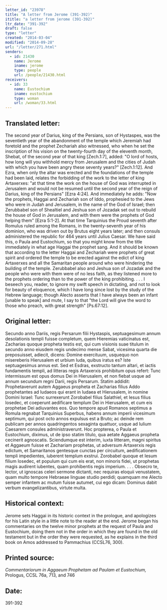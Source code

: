 ```yaml
---
letter_id: "23978"
title: "A letter from Jerome (391-392)"
ititle: "a letter from jerome (391-392)"
ltr_date: "391-392"
draft: false
type: "letter"
created: "2014-03-04"
modified: "2014-09-28"
url: "/letter/271.html"
senders:
  - id: 21430
    name: Jerome
    iname: jerome
    type: people
    url: /people/21430.html
receivers:
  - id: 33
    name: Eustochium
    iname: eustochium
    type: woman
    url: /woman/33.html
---
```

<h2> Translated letter:</h2>The second year of Darius, king of the Persians, son of Hystaspes, was the seventieth year of the abandonment of the temple which Jeremiah had foretold and the prophet Zechariah also witnessed, who when he set the inscription of his vision on the twenty-fourth day of the eleventh month, Shebat, of the second year of that king [Zech.1:7], added:  "O lord of hosts, how long will you withhold mercy from Jerusalem and the cities of Judah with which you have been angry these seventy years?" [Zech.1:12].  And Ezra, when only the altar was erected and the foundations of the temple had been laid, relates the forbidding of the work to the letter of king Artaxerxes:  "at that time the work on the house of God was interrupted in Jerusalem and would not be resumed until the second year of the reign of Darius, king of the Persians" [Ezra 4:24].  And immediately he adds:  "Now the prophets, Haggai and Zechariah son of Iddo, prophesied to the Jews who were in Judah and Jerusalem, in the name of the God of Israel; then Zerubbabel son of Shealtiel and Jeshua son of Jozadak set out to rebuild the house of God in Jerusalem, and with them were the prophets of God helping them" [Ezra 5:1-2].  At that time Tarquinius the Proud seventh after Romulus ruled among the Romans, in the twenty-seventh year of his dominion, who was driven out by Brutus eight years later; and then consuls administered the republic for 464 years until Julius Caesar.
We have said this, o Paula and Eustochium, so that you might know from the title immediately in what age Haggai the prophet sang.  And it should be known that according to the letter Haggai and Zechariah were prophets of great spirit and ordered the temple to be erected against the edict of king Artaxerxes and all the Samaritan people around who were hindering the building of the temple.  Zerubbabel also and Jeshua son of Jozadak and the people who were with them were of no less faith, as they listened more to the prophets ordering than to the power of the king prohibiting.
. . .
I beseech you, reader, to ignore my swift speech in dictating, and not to look for beauty of eloquence, which I have long since lost by the study of the Hebrew language; though Alecto asserts that I have always been an infant [unable to speak] and mute, I say to that "the Lord will give the word to those who preach, with great strength" [Ps.67:12].
<h2 class="mt-4"> Original letter:</h2>Secundo anno Dariis, regis Persarum filii Hystaspis, septuagesimum annum desolationis templi fuisse completum, quem Hieremias vaticinatus est, Zacharias quoque propheta testis est, qui cum visionis suae titulum in secundo anno eiusdem regis undecimo mense Sabat, vicesima quarta die preposuisset, adiecit, dicens:  Domine exercituum, usquequo non misereberis Hierusalem et urbium Iuda, quibus iratus es?  Iste septuagesimus annus est.  Sed et Esdras, exstructo tantum altari, et iactis fundamentis templi, ad litteras regis Artaxerxis prohibitum opus refert:  Tunc intermissum est opus domus Dei in Hierusalem, et non fiebat usque ad annum secundum regni Darii, regis Persarum.  Statim addidit:  Prophetaverunt autem Aggaeus propheta et Zacharias filius Addo prophetantes ad Iudaeos qui erant in Iudaea et Hierusalem, in nomine Domini Israel:  Tunc surrexerunt Zorobabel filius Salathiel, et Iesus filius Iosedec, et coeperunt aedificare templum Dei in Hierusalem, et cum eis prophetae Dei adiuvantes eos.  Quo tempore apud Romanos septimus a Romula regnabat Tarquinius Superbus, habens annum imperii vicesimum septimum, qui post octo annos expulsus est a Bruto; ac deinde rem publicam per annos quadringentos sexaginta quattuor, usque ad Iulium Caesarem consules administraverunt.  Hoc propterea, o Paula et Eustochium, diximus, ut de ipso statim titulo, qua aetate Aggaeus propheta cecinerit agnoscatis.  Sciendumque est interim, iuxta litteram, magni spiritus et Aggaeum fuisse et Zachariam prophetas, ut adversum Artaxerxis regis edictum, et Samaritanos gentesque cunctas per circuitum, aedificationem templi impedientes, iuberent templum exstrui.  Zorobabel quoque et Iesum filium Iosedec, et populum qui cum eis erat, non minoris fidei, ut prophetas magis audirent iubentes, quam prohibentis regis imperium.
. . .
Obsecro te, lector, ut ignoscas celeri sermone dictanti, nec requiras eloquii venustatem, quam multo tempore Hebraeae linguae studio perdidi; quamquam me Alecto semper infantem ac mutum fuisse autumet, cui ego dicam:  Dominus dabit verbum evangelizantibus, virtute multa.
<h2 class="mt-4"> Historical context:</h2>Jerome sets Haggai in its historic context in the prologue, and apologizes for his Latin style in a little note to the reader at the end.  Jerome began his commentaries on the twelve minor prophets at the request of Paula and Eustochium, doing them not in the order in which they are found in the old testament but in the order they were requested, as he explains in the third book on Amos addressed to Pammachius (CCSL76, 300).
<h2 class="mt-4"> Printed source:</h2><p><em>Commentariorum in Aggaeum Prophetam ad Paulam et Eustochium,</em> Prologus, CCSL 76a, 713, and 746</p><h2 class="mt-4"> Date:</h2>391-392